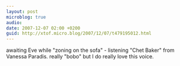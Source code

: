 ```yaml
---
layout: post
microblog: true
audio: 
date: 2007-12-07 02:00 +0200
guid: http://xtof.micro.blog/2007/12/07/t479195012.html
---
```

awaiting Eve while "zoning on the sofa" - listening "Chet Baker" from Vanessa Paradis. really "bobo" but I do really love this voice.
